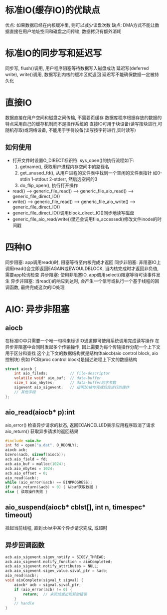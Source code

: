 # 标准IO(缓存IO)的优缺点
优点: 如果数据已经在内核缓冲里, 则可以减少读盘次数
缺点: DMA方式不能让数据直接在用户地址空间和磁盘之间传输, 数据拷贝有额外消耗

# 标准IO的同步写和延迟写
同步写, flush()调用, 用户程序阻塞等待数据写入磁盘成功
延迟写(deferred write), write()调用, 数据写到内核的缓冲区就返回
延迟写不能确保数据一定被持久化

# 直接IO
数据直接在用户空间和磁盘之间传输, 不需要页缓存
数据库程序根据存放的数据的特点采用自己的缓存机制而不是操作系统的
直接IO可用于块设备(读写按块进行,可随机存取)或网络设备, 不能用于字符设备(读写按字符进行,实时读写)
## 如何使用
- 打开文件时设置O_DIRECT标识符. sys_open()的执行流程如下:
  1. getname(), 获取用户进程内存空间中的路径名
  2. get_unused_fd(), 从用户进程的文件表中找到一个空闲的文件表指针
     如0-stdin 1-stdout 2-stderr, 然后选空闲的3
  3. do_flip_open(), 执行打开操作
- read()  --> generic_file_read() --> generic_file_aio_read()  --> generic_file_direct_IO()
- write() --> generic_file_read() --> generic_file_aio_write() --> generic_file_direct_IO()
- generic_file_direct_IO()调用block_direct_IO()同步地读写磁盘
- generic_file_aio_read/write()里还会调用file_accessed()修改文件inode的时间戳

# 四种IO
同步阻塞:   app调用read()时, 阻塞等待至内核完成才返回
同步非阻塞: 非阻塞IO上调用read()会立即返回EAGAIN或EWOULDBLOCK, 当内核完成时才返回非负值, 需要app轮询检查
异步阻塞:   使用非阻塞IO, app调用select()阻塞等待可读事件发生
异步非阻塞: 当read()的响应到达时, 会产生一个信号或执行一个基于线程的回调函数, 最终完成这次的IO处理

# AIO: 异步非阻塞
## aiocb
在标准IO中只需要一个唯一句柄来标识IO通道即可使用系统调用完成读写操作
在异步非阻塞中会同时发起多个传输操作, 因此需要为每个传输操作分配一个上下文用于区分和查找
这个上下文的数据结构就是结构体aiocb(aio control block, aio控制块)
  例如 PCB(proc control block)是描述进程上下文的数据结构
```c
struct aiocb {
    int aio_fileds;          // file-descriptor
    volatile void* aio_buf;  // data-buffer
    size_t aio_nbytes;       // data-buffer的字节数
    sigevent aio_sigevent;   // 指明IO操作完成后应进行的操作
    // 其他字段
};
```
## aio_read(aiocb* p):int
aio_error()   检查异步请求的状态, 返回ECANCELLED表示应用程序取消了请求
aio_return()  获取异步请求的返回结果
```c
#include <aio.h>
int fd = open("a.dat", O_RDONLY);
aiocb acb;
bzero(&acb, sizeof(aiocb));
acb.aio_field = fd;
acb.aio_buf = malloc(1024);
acb.aio_nbytes = 1024;
acb.aio_offset = 0;
aio_read(&acb);
while (aio_error(&acb) == EINPROGRESS);
if (aio_return(&acb) > 0) { 从buf获取数据 }
else { 读取操作失败 }
```
## aio_suspend(aiocb* cblst[], int n, timespec* timeout)
挂起当前线程, 直到cblst中某个异步请求完成, 或超时
## 异步回调函数
```c
acb.aio_sigevent.sigev_notify = SIGEV_THREAD;
acb.aio_sigevent.notify_function = aioCompleted;
acb.aio_sigevent.notify_attributes = NULL;
acb.aio_sigevent.sigev_value.sival_ptr = &acb;
aio_read(&acb);
void aioComplete(sigval_t sigval) {
    aiocb* acb = sigval.sival_ptr;
    if (aio_error(acb) != 0) {
        return;  // 未完成或出现其他错误
    }
    // handle
}
```